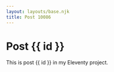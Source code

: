 ```yaml
---
layout: layouts/base.njk
title: Post 10086
---
```


# Post {{ id }}

This is post {{ id }} in my Eleventy project.
